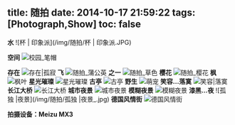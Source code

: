 title: 随拍
date: 2014-10-17 21:59:22
tags: [Photograph,Show]
toc: false
---

**水**
![杯 | 印象派](/img/随拍/杯 | 印象派.JPG)
<!--**不忘初心**-->
<!--[不忘初心](/img/随拍/不忘初心.jpg)-->
**空间**
![校园_笔帽](/img/随拍/校园_笔帽.jpg)
<!--**灰色...印象派**-->
<!--[灰色|印象派](/img/随拍/灰色|印象派.jpg)-->
**存在**
![存在|孤寂](/img/随拍/存在|孤寂.jpg)
**飞**
![随拍_蒲公英](/img/随拍/随拍_蒲公英.jpg)
**之一**
![随拍_草色](/img/随拍/随拍_草色.JPG)
**樱花**
![随拍_樱花](/img/随拍/随拍_樱花.JPG)
**枫**
![枫叶](/img/随拍/枫叶.jpg)
**星光璀璨**
![星光璀璨](/img/随拍/星光璀璨.jpg)
**古亭**
![古亭](/img/随拍/古亭.JPG)
**野生**
![萌宠](/img/随拍/萌宠.jpg)
**笑容...落寞**
![笑容|落寞](/img/随拍/笑容|落寞.JPG)
**长江大桥**
![长江大桥](/img/随拍/长江大桥.jpg)
**城市夜景**
![城市夜景](/img/随拍/城市夜景.jpg)
**模糊夜景**
![模糊夜景](/img/随拍/模糊夜景.jpg)
**漆黑...夜**
![孤独 |夜景](/img/随拍/孤独 |夜景_.jpg)
**德国风情街**
![德国风情街](/img/随拍/德国风情街.JPG)

**拍摄设备：Meizu MX3**
